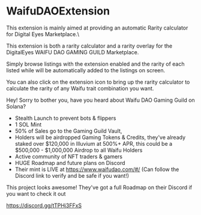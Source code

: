 # WaifuDAOExtension
This extension is mainly aimed at providing an automatic Rarity calculator for Digital Eyes Marketplace.\

This extension is both a rarity calculator and a rarity overlay for the DigitalEyes WAIFU DAO GAMING GUILD Marketplace. 

Simply browse listings with the extension enabled and the rarity of each listed while will be automatically added to the listings on screen. 

You can also click on the extension icon to bring up the rarity calculator to calculate the rarity of any Waifu trait combination you want.



Hey! Sorry to bother you, have you heard about Waifu DAO Gaming Guild on Solana?

- Stealth Launch to prevent bots & flippers
- 1 SOL Mint
- 50% of Sales go to the Gaming Guild Vault,
- Holders will be airdropped Gaming Tokens & Credits, they've already staked over $120,000 in Illuvium at 500%+ APR, this could be a $500,000 - $1,000,000 Airdrop to all Waifu Holders
- Active community of NFT traders & gamers
- HUGE Roadmap and future plans on Discord
- Their mint is LIVE at https://www.waifudao.com/#/ (Can follow the Discord link to verify and be safe if you want!)

This project looks awesome! They've got a full Roadmap on their Discord if you want to check it out

https://discord.gg/tTPHj3FFxS
